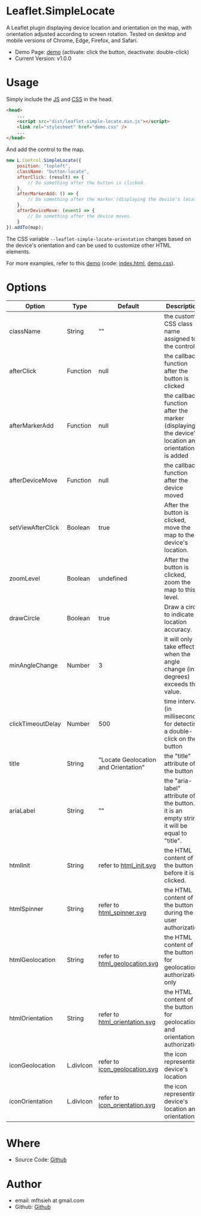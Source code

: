 Leaflet.SimpleLocate
=

A Leaflet plugin displaying device location and orientation on the map, with orientation adjusted according to screen rotation. Tested on desktop and mobile versions of Chrome, Edge, Firefox, and Safari.

* Demo Page: [demo](https://mfhsieh.github.io/leaflet-simple-locate/) (activate: click the button, deactivate: double-click)
* Current Version: v1.0.0


# Usage

Simply include the [JS](https://github.com/mfhsieh/leaflet-simple-locate/blob/main/dist/leaflet-simple-locate.min.js) and [CSS](https://github.com/mfhsieh/leaflet-simple-locate/blob/main/examples/demo.css) in the head.

```html
<head>
    ...
    <script src="dist/leaflet-simple-locate.min.js"></script>
    <link rel="stylesheet" href="demo.css" />
    ...
</head>
```

And add the control to the map.

```js
new L.Control.SimpleLocate({
    position: "topleft",
    className: "button-locate",
    afterClick: (result) => {
        // Do something after the button is clicked.
    },
    afterMarkerAdd: () => {
        // Do something after the marker (displaying the device's location and orientation) is added.
    },
    afterDeviceMove: (event) => {
        // Do something after the device moves.
    }
}).addTo(map);
```

The CSS variable `--leaflet-simple-locate-orientation` changes based on the device's orientation and can be used to customize other HTML elements.

For more examples, refer to this [demo](https://mfhsieh.github.io/leaflet-simple-locate/) (code: [index.html](https://github.com/mfhsieh/leaflet-simple-locate/blob/main/index.html), [demo.css](https://github.com/mfhsieh/leaflet-simple-locate/blob/main/examples/demo.css)).


# Options

| Option            | Type      | Default                                                                                                        | Description                                                                                        |
| ----------------- | --------- | -------------------------------------------------------------------------------------------------------------- | -------------------------------------------------------------------------------------------------- |
| className         | String    | ""                                                                                                             | the custom CSS class name assigned to the control                                                  |
| afterClick        | Function  | null                                                                                                           | the callback function after the button is clicked                                                  |
| afterMarkerAdd    | Function  | null                                                                                                           | the callback function after the marker (displaying the device's location and orientation) is added |
| afterDeviceMove   | Function  | null                                                                                                           | the callback function after the device moved                                                       |
| setViewAfterClick | Boolean   | true                                                                                                           | After the button is clicked, move the map to the device's location.                                |
| zoomLevel         | Boolean   | undefined                                                                                                      | After the button is clicked, zoom the map to this level.                                           |
| drawCircle        | Boolean   | true                                                                                                           | Draw a circle to indicate location accuracy.                                                       |
| minAngleChange    | Number    | 3                                                                                                              | It will only take effect when the angle change (in degrees) exceeds this value.                    |
| clickTimeoutDelay | Number    | 500                                                                                                            | time interval (in milliseconds) for detecting a double-click on the button                         |
| title             | String    | "Locate Geolocation and Orientation"                                                                           | the "title" attribute of the button                                                                |
| ariaLabel         | String    | ""                                                                                                             | the "aria-label" attribute of the button. If it is an empty string, it will be equal to "title".   |
| htmlInit          | String    | refer to [html_init.svg](https://github.com/mfhsieh/leaflet-simple-locate/blob/main/images/html_init.svg)               | the HTML content of the button before it is clicked.                                               |
| htmlSpinner       | String    | refer to [html_spinner.svg](https://github.com/mfhsieh/leaflet-simple-locate/blob/main/images/html_spinner.svg)         | the HTML content of the button during the user authorization                                       |
| htmlGeolocation   | String    | refer to [html_geolocation.svg](https://github.com/mfhsieh/leaflet-simple-locate/blob/main/images/html_geolocation.svg) | the HTML content of the button for geolocation authorization only                                  |
| htmlOrientation   | String    | refer to [html_orientation.svg](https://github.com/mfhsieh/leaflet-simple-locate/blob/main/images/html_orientation.svg) | the HTML content of the button for geolocation and orientation authorization                       |
| iconGeolocation   | L.divIcon | refer to [icon_geolocation.svg](https://github.com/mfhsieh/leaflet-simple-locate/blob/main/images/icon_geolocation.svg) | the icon representing device's location                                                            |
| iconOrientation   | L.divIcon | refer to [icon_orientation.svg](https://github.com/mfhsieh/leaflet-simple-locate/blob/main/images/icon_orientation.svg) | the icon representing device's location and orientation                                            |

# Where

* Source Code: [Github](https://github.com/mfhsieh/leaflet-simple-locate)


# Author

* email: mfhsieh at gmail.com
* Github: [Github](https://github.com/mfhsieh/)
